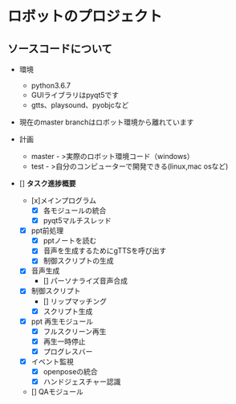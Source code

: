 # ロボットのプロジェクト

## ソースコードについて
- 環境
    -  python3.6.7
    -  GUIライブラリはpyqt5です
    -  gtts、playsound、pyobjcなど
- 現在のmaster branchはロボット環境から離れています
- 計画
    - master - >実際のロボット環境コード（windows）
    - test - >自分のコンピューターで開発できる(linux,mac osなど)

-  [] **タスク進捗概要**

    -  [x]メインプログラム
        -  [x] 各モジュールの統合
        -  [x] pyqt5マルチスレッド
    -  [x] ppt前処理
        -  [x] pptノートを読む
        -  [x] 音声を生成するためにgTTSを呼び出す
        -  [x] 制御スクリプトの生成
    -  [x] 音声生成　
        -  [] パーソナライズ音声合成
    -  [x] 制御スクリプト
        -  [] リップマッチング
        -  [x] スクリプト生成
    -  [x] ppt 再生モジュール
        -  [x] フルスクリーン再生
        -  [x] 再生一時停止
        -  [x] プログレスバー
    -  [x] イベント監視
        -  [x] openposeの統合
        -  [x] ハンドジェスチャー認識
    -  [] QAモジュール